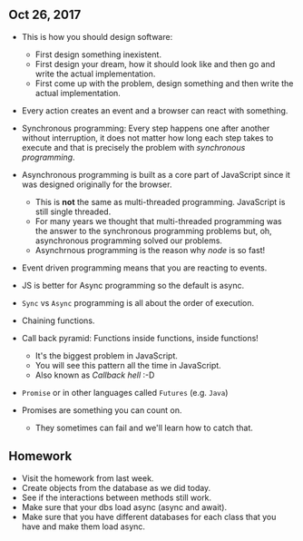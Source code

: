## Oct 26, 2017 

* This is how you should design software:
    * First design something inexistent. 
    * First design your dream, how it should look like and then go and write the actual implementation.
    * First come up with the problem, design something and then write the actual implementation.

* Every action creates an event and a browser can react with something.
* Synchronous programming: Every step happens one after another without interruption, it does not matter how long each step takes to execute and that is precisely the problem with _synchronous programming_.
* Asynchronous programming is built as a core part of JavaScript since it was designed originally for the browser.
    * This is **not** the same as multi-threaded programming. JavaScript is still single threaded. 
    * For many years we thought that multi-threaded programming was the answer to the synchronous programming problems but, oh, asynchronous programming solved our problems.
    * Asynchrnous programming is the reason why _node_ is so fast!
* Event driven programming means that you are reacting to events.
* JS is better for Async programming so the default is async.
* `Sync` vs `Async` programming is all about the order of execution.
* Chaining functions.
* Call back pyramid: Functions inside functions, inside functions! 
    * It's the biggest problem in JavaScript.
    * You will see this pattern all the time in JavaScript.
    * Also known as _Callback hell_ :-D
* `Promise` or in other languages called `Futures` (e.g. `Java`)
* Promises are something you can count on.
    * They sometimes can fail and we'll learn how to catch that.


## Homework
* Visit the homework from last week.
* Create objects from the database as we did today.
* See if the interactions between methods still work.
* Make sure that your dbs load async (async and await).
* Make sure that you have different databases for each class that you have and make them load async.